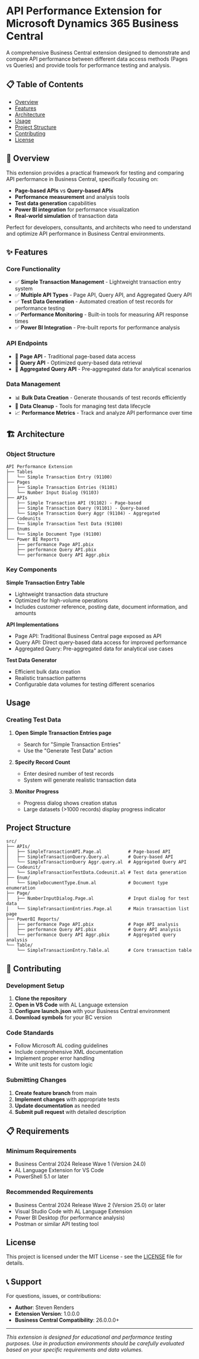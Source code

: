 # API Performance Extension for Microsoft Dynamics 365 Business Central

A comprehensive Business Central extension designed to demonstrate and compare API performance between different data access methods (Pages vs Queries) and provide tools for performance testing and analysis.

## 📋 Table of Contents

- [Overview](#overview)
- [Features](#features)
- [Architecture](#architecture)
- [Usage](#usage)
- [Project Structure](#project-structure)
- [Contributing](#contributing)
- [License](#license)

## 🎯 Overview

This extension provides a practical framework for testing and comparing API performance in Business Central, specifically focusing on:

- **Page-based APIs** vs **Query-based APIs**
- **Performance measurement** and analysis tools
- **Test data generation** capabilities
- **Power BI integration** for performance visualization
- **Real-world simulation** of transaction data

Perfect for developers, consultants, and architects who need to understand and optimize API performance in Business Central environments.

## ✨ Features

### Core Functionality
- ✅ **Simple Transaction Management** - Lightweight transaction entry system
- ✅ **Multiple API Types** - Page API, Query API, and Aggregated Query API
- ✅ **Test Data Generation** - Automated creation of test records for performance testing
- ✅ **Performance Monitoring** - Built-in tools for measuring API response times
- ✅ **Power BI Integration** - Pre-built reports for performance analysis

### API Endpoints
- 🔗 **Page API** - Traditional page-based data access
- 🔗 **Query API** - Optimized query-based data retrieval
- 🔗 **Aggregated Query API** - Pre-aggregated data for analytical scenarios

### Data Management
- 📊 **Bulk Data Creation** - Generate thousands of test records efficiently
- 🔄 **Data Cleanup** - Tools for managing test data lifecycle
- 📈 **Performance Metrics** - Track and analyze API performance over time

## 🏗️ Architecture

### Object Structure

```
API Performance Extension
├── Tables
│   └── Simple Transaction Entry (91100)
├── Pages
│   ├── Simple Transaction Entries (91101)
│   └── Number Input Dialog (91103)
├── APIs
│   ├── Simple Transaction API (91102) - Page-based
│   ├── Simple Transaction Query (91101) - Query-based
│   └── Simple Transaction Query Aggr (91104) - Aggregated
├── Codeunits
│   └── Simple Transaction Test Data (91100)
├── Enums
│   └── Simple Document Type (91100)
└── Power BI Reports
    ├── performance Page API.pbix
    ├── performance Query API.pbix
    └── performance Query API Aggr.pbix
```

### Key Components

**Simple Transaction Entry Table**
- Lightweight transaction data structure
- Optimized for high-volume operations
- Includes customer reference, posting date, document information, and amounts

**API Implementations**
- Page API: Traditional Business Central page exposed as API
- Query API: Direct query-based data access for improved performance
- Aggregated Query: Pre-aggregated data for analytical use cases

**Test Data Generator**
- Efficient bulk data creation
- Realistic transaction patterns
- Configurable data volumes for testing different scenarios

##  Usage

### Creating Test Data

1. **Open Simple Transaction Entries page**
   - Search for "Simple Transaction Entries"
   - Use the "Generate Test Data" action

2. **Specify Record Count**
   - Enter desired number of test records
   - System will generate realistic transaction data

3. **Monitor Progress**
   - Progress dialog shows creation status
   - Large datasets (>1000 records) display progress indicator

##  Project Structure

```
src/
├── APIs/
│   ├── SimpleTransactionAPI.Page.al          # Page-based API
│   ├── SimpleTransactionQuery.Query.al       # Query-based API
│   └── SimpleTransactionQuery Aggr.query.al  # Aggregated Query API
├── Codeunit/
│   └── SimpleTransactionTestData.Codeunit.al # Test data generation
├── Enum/
│   └── SimpleDocumentType.Enum.al            # Document type enumeration
├── Page/
│   ├── NumberInputDialog.Page.al             # Input dialog for test data
│   └── SimpleTransactionEntries.Page.al      # Main transaction list page
├── PowerBI Reports/
│   ├── performance Page API.pbix             # Page API analysis
│   ├── performance Query API.pbix            # Query API analysis
│   └── performance Query API Aggr.pbix       # Aggregated query analysis
└── Table/
    └── SimpleTransactionEntry.Table.al       # Core transaction table
```

## 🤝 Contributing

### Development Setup

1. **Clone the repository**
2. **Open in VS Code** with AL Language extension
3. **Configure launch.json** with your Business Central environment
4. **Download symbols** for your BC version

### Code Standards

- Follow Microsoft AL coding guidelines
- Include comprehensive XML documentation
- Implement proper error handling
- Write unit tests for custom logic

### Submitting Changes

1. **Create feature branch** from main
2. **Implement changes** with appropriate tests
3. **Update documentation** as needed
4. **Submit pull request** with detailed description

## 📋 Requirements

### Minimum Requirements
- Business Central 2024 Release Wave 1 (Version 24.0)
- AL Language Extension for VS Code
- PowerShell 5.1 or later

### Recommended Requirements
- Business Central 2024 Release Wave 2 (Version 25.0) or later
- Visual Studio Code with AL Language Extension
- Power BI Desktop (for performance analysis)
- Postman or similar API testing tool

##  License

This project is licensed under the MIT License - see the [LICENSE](LICENSE) file for details.

## 📞 Support

For questions, issues, or contributions:

- **Author**: Steven Renders
- **Extension Version**: 1.0.0.0
- **Business Central Compatibility**: 26.0.0.0+

---

*This extension is designed for educational and performance testing purposes. Use in production environments should be carefully evaluated based on your specific requirements and data volumes.*